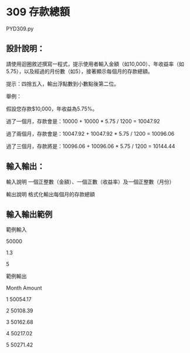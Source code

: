 # 309 存款總額
PYD309.py
## 設計說明：
請使用迴圈敘述撰寫一程式，提示使用者輸入金額（如10,000）、年收益率（如5.75），以及經過的月份數（如5），接著顯示每個月的存款總額。

提示：四捨五入，輸出浮點數到小數點後第二位。

舉例：

假設您存款$10,000，年收益為5.75%。

過了一個月，存款會是：10000 + 10000 * 5.75 / 1200 = 10047.92

過了兩個月，存款會是：10047.92 + 10047.92 * 5.75 / 1200 = 10096.06

過了三個月，存款將是：10096.06 + 10096.06 * 5.75 / 1200 = 10144.44


## 輸入輸出：
輸入說明
一個正整數（金額）、一個正數（收益率）及一個正整數（月份）

輸出說明
格式化輸出每個月的存款總額

## 輸入輸出範例
範例輸入

50000

1.3

5

範例輸出

Month 	  Amount

  1 	 50054.17
  
  2 	 50108.39
  
  3 	 50162.68
  
  4 	 50217.02
  
  5 	 50271.42
  
